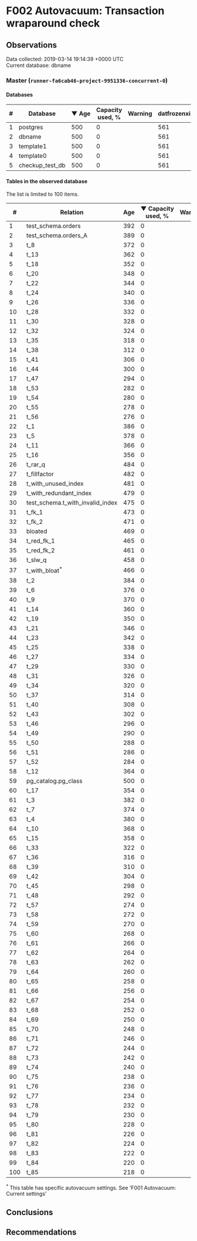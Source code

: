# F002 Autovacuum: Transaction wraparound check #

## Observations ##
Data collected: 2019-03-14 19:14:39 +0000 UTC  
Current database: dbname  



### Master (`runner-fa6cab46-project-9951336-concurrent-0`) ###

#### Databases ####
  

\# | Database | &#9660;&nbsp;Age | Capacity used, % | Warning | datfrozenxid
--|--------|-----|------------------|---------|--------------
1 |postgres |500 |0 |  |561
2 |dbname |500 |0 |  |561
3 |template1 |500 |0 |  |561
4 |template0 |500 |0 |  |561
5 |checkup_test_db |500 |0 |  |561



#### Tables in the observed database ####
The list is limited to 100 items.  

\# | Relation | Age | &#9660;&nbsp;Capacity used, % | Warning |rel_relfrozenxid | toast_relfrozenxid 
---|-------|-----|------------------|---------|-----------------|--------------------
1 |test_schema.orders |392 |0 |  |669 |0 |
2 |test_schema.orders_A |389 |0 |  |672 |0 |
3 |t_8 |372 |0 |  |689 |0 |
4 |t_13 |362 |0 |  |699 |0 |
5 |t_18 |352 |0 |  |709 |0 |
6 |t_20 |348 |0 |  |713 |0 |
7 |t_22 |344 |0 |  |717 |0 |
8 |t_24 |340 |0 |  |721 |0 |
9 |t_26 |336 |0 |  |725 |0 |
10 |t_28 |332 |0 |  |729 |0 |
11 |t_30 |328 |0 |  |733 |0 |
12 |t_32 |324 |0 |  |737 |0 |
13 |t_35 |318 |0 |  |743 |0 |
14 |t_38 |312 |0 |  |749 |0 |
15 |t_41 |306 |0 |  |755 |0 |
16 |t_44 |300 |0 |  |761 |0 |
17 |t_47 |294 |0 |  |767 |0 |
18 |t_53 |282 |0 |  |779 |0 |
19 |t_54 |280 |0 |  |781 |0 |
20 |t_55 |278 |0 |  |783 |0 |
21 |t_56 |276 |0 |  |785 |0 |
22 |t_1 |386 |0 |  |675 |0 |
23 |t_5 |378 |0 |  |683 |0 |
24 |t_11 |366 |0 |  |695 |0 |
25 |t_16 |356 |0 |  |705 |0 |
26 |t_rar_q |484 |0 |  |577 |0 |
27 |t_fillfactor |482 |0 |  |579 |0 |
28 |t_with_unused_index |481 |0 |  |580 |0 |
29 |t_with_redundant_index |479 |0 |  |582 |0 |
30 |test_schema.t_with_invalid_index |475 |0 |  |586 |0 |
31 |t_fk_1 |473 |0 |  |588 |0 |
32 |t_fk_2 |471 |0 |  |590 |0 |
33 |bloated |469 |0 |  |592 |0 |
34 |t_red_fk_1 |465 |0 |  |596 |0 |
35 |t_red_fk_2 |461 |0 |  |600 |0 |
36 |t_slw_q |458 |0 |  |603 |0 |
37 |t_with_bloat<sup>*</sup> |466 |0 |  |595 |0 |
38 |t_2 |384 |0 |  |677 |0 |
39 |t_6 |376 |0 |  |685 |0 |
40 |t_9 |370 |0 |  |691 |0 |
41 |t_14 |360 |0 |  |701 |0 |
42 |t_19 |350 |0 |  |711 |0 |
43 |t_21 |346 |0 |  |715 |0 |
44 |t_23 |342 |0 |  |719 |0 |
45 |t_25 |338 |0 |  |723 |0 |
46 |t_27 |334 |0 |  |727 |0 |
47 |t_29 |330 |0 |  |731 |0 |
48 |t_31 |326 |0 |  |735 |0 |
49 |t_34 |320 |0 |  |741 |0 |
50 |t_37 |314 |0 |  |747 |0 |
51 |t_40 |308 |0 |  |753 |0 |
52 |t_43 |302 |0 |  |759 |0 |
53 |t_46 |296 |0 |  |765 |0 |
54 |t_49 |290 |0 |  |771 |0 |
55 |t_50 |288 |0 |  |773 |0 |
56 |t_51 |286 |0 |  |775 |0 |
57 |t_52 |284 |0 |  |777 |0 |
58 |t_12 |364 |0 |  |697 |0 |
59 |pg_catalog.pg_class |500 |0 |  |561 |0 |
60 |t_17 |354 |0 |  |707 |0 |
61 |t_3 |382 |0 |  |679 |0 |
62 |t_7 |374 |0 |  |687 |0 |
63 |t_4 |380 |0 |  |681 |0 |
64 |t_10 |368 |0 |  |693 |0 |
65 |t_15 |358 |0 |  |703 |0 |
66 |t_33 |322 |0 |  |739 |0 |
67 |t_36 |316 |0 |  |745 |0 |
68 |t_39 |310 |0 |  |751 |0 |
69 |t_42 |304 |0 |  |757 |0 |
70 |t_45 |298 |0 |  |763 |0 |
71 |t_48 |292 |0 |  |769 |0 |
72 |t_57 |274 |0 |  |787 |0 |
73 |t_58 |272 |0 |  |789 |0 |
74 |t_59 |270 |0 |  |791 |0 |
75 |t_60 |268 |0 |  |793 |0 |
76 |t_61 |266 |0 |  |795 |0 |
77 |t_62 |264 |0 |  |797 |0 |
78 |t_63 |262 |0 |  |799 |0 |
79 |t_64 |260 |0 |  |801 |0 |
80 |t_65 |258 |0 |  |803 |0 |
81 |t_66 |256 |0 |  |805 |0 |
82 |t_67 |254 |0 |  |807 |0 |
83 |t_68 |252 |0 |  |809 |0 |
84 |t_69 |250 |0 |  |811 |0 |
85 |t_70 |248 |0 |  |813 |0 |
86 |t_71 |246 |0 |  |815 |0 |
87 |t_72 |244 |0 |  |817 |0 |
88 |t_73 |242 |0 |  |819 |0 |
89 |t_74 |240 |0 |  |821 |0 |
90 |t_75 |238 |0 |  |823 |0 |
91 |t_76 |236 |0 |  |825 |0 |
92 |t_77 |234 |0 |  |827 |0 |
93 |t_78 |232 |0 |  |829 |0 |
94 |t_79 |230 |0 |  |831 |0 |
95 |t_80 |228 |0 |  |833 |0 |
96 |t_81 |226 |0 |  |835 |0 |
97 |t_82 |224 |0 |  |837 |0 |
98 |t_83 |222 |0 |  |839 |0 |
99 |t_84 |220 |0 |  |841 |0 |
100 |t_85 |218 |0 |  |843 |0 |


<sup>*</sup> This table has specific autovacuum settings. See 'F001 Autovacuum: Current settings'


## Conclusions ##


## Recommendations ##

